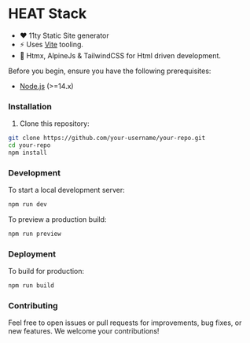 # HEAT Stack

- ❤️ 11ty Static Site generator
- ⚡️ Uses [Vite](https://vitejs.dev/) tooling.
- 🥰 Htmx, AlpineJs & TailwindCSS for Html driven development.

Before you begin, ensure you have the following prerequisites:

- [Node.js](https://nodejs.org/) (>=14.x)

### Installation

1. Clone this repository:

```bash
git clone https://github.com/your-username/your-repo.git
cd your-repo
npm install
```

### Development

To start a local development server:

```bash
npm run dev
```
To preview a production build:

```bash
npm run preview
```

### Deployment

To build for production:

```bash
npm run build
```

### Contributing

Feel free to open issues or pull requests for improvements, bug fixes, or new features. We welcome your contributions!